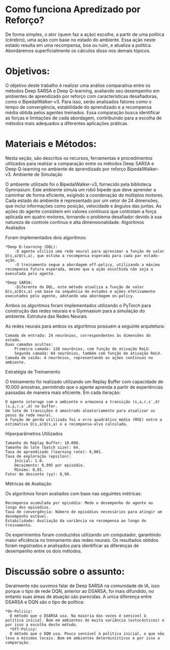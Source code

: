 <H1>Como funciona Apredizado por Reforço?</H1>
<a>De forma simples, o ator (quem faz a ação) escolhe, a partir de uma política (cérebro), uma ação com base no estado do ambiente. Essa ação neste estádo resulta em uma recompensa, boa ou ruim, e atualiza a política. Abordaremos superficialmente os cálculos disso nos demais tópicos.</a>

<H1>Objetivos:</H1>
<a>O objetivo deste trabalho é realizar uma análise comparativa entre os métodos Deep SARSA e Deep Q-learning, avaliando seu desempenho em ambientes de aprendizado por reforço com características desafiadoras, como o BipedalWalker-v3. Para isso, serão analisados fatores como o tempo de convergência, estabilidade do aprendizado e a recompensa média obtida pelos agentes treinados. Essa comparação busca identificar as forças e limitações de cada abordagem, contribuindo para a escolha de métodos mais adequados a diferentes aplicações práticas.</a>
<H1>Materiais e Métodos:</H1>
<a>Nesta seção, são descritos os recursos, ferramentas e procedimentos utilizados para realizar a comparação entre os métodos Deep SARSA e Deep Q-learning no ambiente de aprendizado por reforço BipedalWalker-v3.
Ambiente de Simulação

O ambiente utilizado foi o BipedalWalker-v3, fornecido pela biblioteca Gymnasium. Este ambiente simula um robô bípede que deve aprender a caminhar de forma eficiente, exigindo a coordenação de múltiplos motores. Cada estado do ambiente é representado por um vetor de 24 dimensões, que inclui informações como posição, velocidade e ângulos das juntas. As ações do agente consistem em valores contínuos que controlam a força aplicada em quatro motores, tornando o problema desafiador devido à sua natureza de controle contínuo e alta dimensionalidade.
Algoritmos Avaliados

Foram implementados dois algoritmos:

    *Deep Q-learning (DQL):
        -O agente utiliza uma rede neural para aproximar a função de valor Q(s,a)Q(s,a), que estima a recompensa esperada para cada par estado-ação.
        -O treinamento segue a abordagem off-policy, utilizando a máxima recompensa futura esperada, mesmo que a ação escolhida não seja a executada pelo agente.

    *Deep SARSA:
        -Diferente do DQL, este método atualiza a função de valor Q(s,a)Q(s,a) com base na sequência de estados e ações efetivamente executados pelo agente, adotando uma abordagem on-policy.

Ambos os algoritmos foram implementados utilizando o PyTorch para construção das redes neurais e o Gymnasium para a simulação do ambiente.
Estrutura das Redes Neurais

As redes neurais para ambos os algoritmos possuem a seguinte arquitetura:

    Camada de entrada: 24 neurônios, correspondentes às dimensões do estado.
    Duas camadas ocultas:
        Primeira camada: 128 neurônios, com função de ativação ReLU.
        Segunda camada: 64 neurônios, também com função de ativação ReLU.
    Camada de saída: 4 neurônios, representando as ações contínuas no ambiente.

Estratégia de Treinamento

O treinamento foi realizado utilizando um Replay Buffer com capacidade de 10.000 amostras, permitindo que o agente aprenda a partir de experiências passadas de maneira mais eficiente. Em cada iteração:

    O agente interage com o ambiente e armazena a transição (s,a,r,s′,d)(s,a,r,s′,d) no buffer.
    Um lote de transições é amostrado aleatoriamente para atualizar os pesos da rede neural.
    A função de perda utilizada foi o erro quadrático médio (MSE) entre a estimativa Q(s,a)Q(s,a) e a recompensa-alvo calculada.

Hiperparâmetros Utilizados

    Tamanho do Replay Buffer: 10.000.
    Tamanho do lote (batch size): 64.
    Taxa de aprendizado (learning rate): 0,001.
    Taxa de exploração (epsilon):
        Inicial: 1.0.
        Decaimento: 0,995 por episódio.
        Mínimo: 0,01.
    Fator de desconto (γγ): 0,99.

Métricas de Avaliação

Os algoritmos foram avaliados com base nas seguintes métricas:

    Recompensa acumulada por episódio: Mede o desempenho do agente ao longo dos episódios.
    Taxa de convergência: Número de episódios necessários para atingir um desempenho estável.
    Estabilidade: Avaliação da variância na recompensa ao longo do treinamento.

Os experimentos foram conduzidos utilizando um computador, garantindo maior eficiência no treinamento das redes neurais. Os resultados obtidos foram registrados e analisados para identificar as diferenças de desempenho entre os dois métodos.</a>

<H1>Discussão sobre o assunto:</H1>
<a>
   Geralmente não ouvimos falar de Deep SARSA na comunidade de IA, isso porque o tipo de rede DQN, anterior ao DSARSA, foi mais difundido, no entanto suas áreas de atuação são parecidas. A unica diferença entre DSARSA e DQN são o tipo de política:

    *On-Poliicy:
      O método que o DSARSA usa. Na maioria das vezes é sensível à política inicial. Bom em ambientes de muita variância (estocásticos) e por isso a escolha deste método.
      *Off-Policy:
      O método que o DQN usa. Pouco sensível à política inicial, o que não leva a mínimos locais. Bom em ambientes determinísticos e por isso a comparação.
</a>
